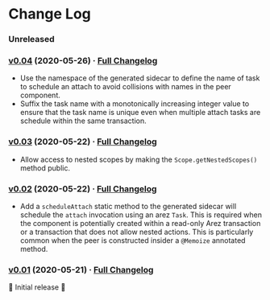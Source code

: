 # Change Log

### Unreleased

### [v0.04](https://github.com/arez/arez-testng/tree/v0.04) (2020-05-26) · [Full Changelog](https://github.com/arez/arez-testng/compare/v0.03...v0.04)

* Use the namespace of the generated sidecar to define the name of task to schedule an attach to avoid collisions with names in the peer component.
* Suffix the task name with a monotonically increasing integer value to ensure that the task name is unique even when multiple attach tasks are schedule within the same transaction.

### [v0.03](https://github.com/arez/arez-testng/tree/v0.03) (2020-05-22) · [Full Changelog](https://github.com/arez/arez-testng/compare/v0.02...v0.03)

* Allow access to nested scopes by making the `Scope.getNestedScopes()` method public.

### [v0.02](https://github.com/arez/arez-testng/tree/v0.02) (2020-05-22) · [Full Changelog](https://github.com/arez/arez-testng/compare/v0.01...v0.02)

* Add a `scheduleAttach` static method to the generated sidecar will schedule the `attach` invocation using an arez `Task`. This is required when the component is potentially created within a read-only Arez transaction or a transaction that does not allow nested actions. This is particularly common when the peer is constructed insider a `@Memoize` annotated method.

### [v0.01](https://github.com/arez/arez-testng/tree/v0.01) (2020-05-21) · [Full Changelog](https://github.com/arez/arez-testng/compare/v0.00...v0.01)

 ‎🎉 Initial release ‎🎉

